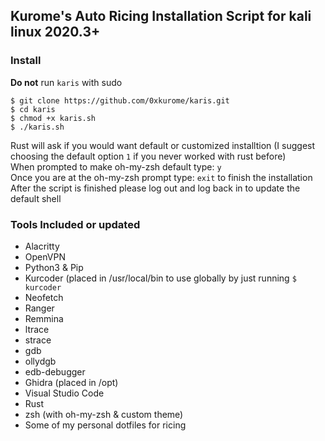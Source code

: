 ## Kurome's Auto Ricing Installation Script for kali linux 2020.3+

### Install
<b>Do not</b> run `karis` with sudo
```
$ git clone https://github.com/0xkurome/karis.git
$ cd karis
$ chmod +x karis.sh
$ ./karis.sh
```
Rust will ask if you would want default or customized installtion (I suggest choosing the default option `1` if you never worked with rust before)
<br>
When prompted to make oh-my-zsh default type: `y`
<br>
Once you are at the oh-my-zsh prompt type: `exit` to finish the installation
<br>
After the script is finished please log out and log back in to update the default shell

### Tools Included or updated
- Alacritty
- OpenVPN
- Python3 & Pip
- Kurcoder (placed in /usr/local/bin to use globally by just running `$ kurcoder`
- Neofetch
- Ranger
- Remmina
- ltrace
- strace
- gdb
- ollydgb
- edb-debugger
- Ghidra (placed in /opt)
- Visual Studio Code
- Rust
- zsh (with oh-my-zsh & custom theme)
- Some of my personal dotfiles for ricing
